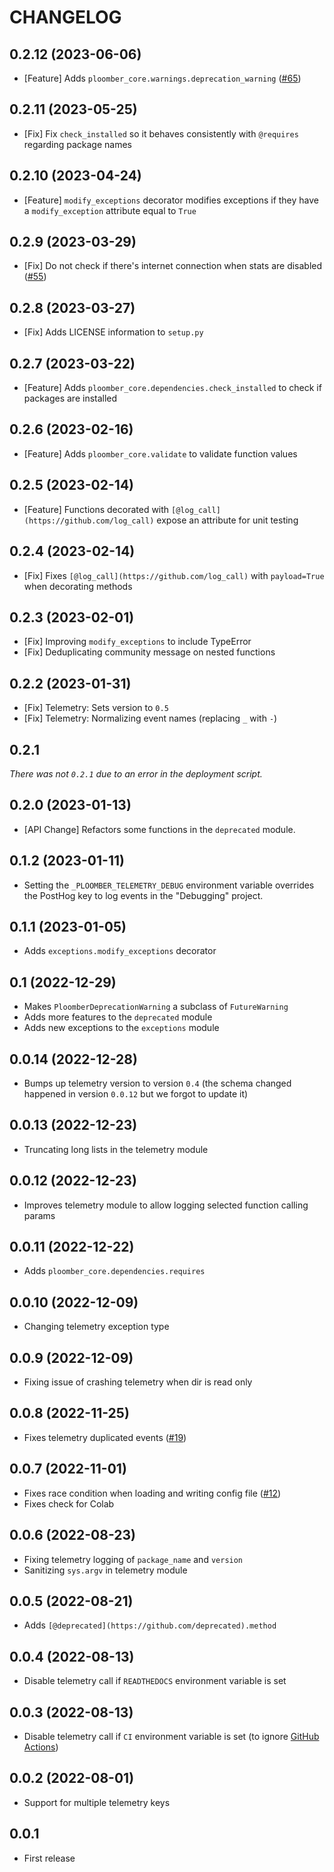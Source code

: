 # CHANGELOG

## 0.2.12 (2023-06-06)

* [Feature] Adds `ploomber_core.warnings.deprecation_warning` ([#65](https://github.com/ploomber/core/issues/65))

## 0.2.11 (2023-05-25)

* [Fix] Fix `check_installed` so it behaves consistently with `@requires` regarding package names

## 0.2.10 (2023-04-24)

* [Feature] `modify_exceptions` decorator modifies exceptions if they have a `modify_exception` attribute equal to `True`

## 0.2.9 (2023-03-29)

* [Fix] Do not check if there's internet connection when stats are disabled ([#55](https://github.com/ploomber/core/issues/55))

## 0.2.8 (2023-03-27)

* [Fix] Adds LICENSE information to `setup.py`

## 0.2.7 (2023-03-22)

* [Feature] Adds `ploomber_core.dependencies.check_installed` to check if packages are installed

## 0.2.6 (2023-02-16)

* [Feature] Adds `ploomber_core.validate` to validate function values

## 0.2.5 (2023-02-14)

* [Feature] Functions decorated with `[@log_call](https://github.com/log_call)` expose an attribute for unit testing

## 0.2.4 (2023-02-14)

* [Fix] Fixes `[@log_call](https://github.com/log_call)` with `payload=True` when decorating methods

## 0.2.3 (2023-02-01)

* [Fix] Improving `modify_exceptions` to include TypeError
* [Fix] Deduplicating community message on nested functions

## 0.2.2 (2023-01-31)

* [Fix] Telemetry: Sets version to `0.5`
* [Fix] Telemetry: Normalizing event names (replacing `_` with `-`)

## 0.2.1

*There was not `0.2.1` due to an error in the deployment script.*

## 0.2.0 (2023-01-13)

* [API Change] Refactors some functions in the `deprecated` module.

## 0.1.2 (2023-01-11)

* Setting the `_PLOOMBER_TELEMETRY_DEBUG` environment variable overrides the PostHog key to log events in the "Debugging" project.

## 0.1.1 (2023-01-05)

* Adds `exceptions.modify_exceptions` decorator

## 0.1 (2022-12-29)

* Makes `PloomberDeprecationWarning` a subclass of `FutureWarning`
* Adds more features to the `deprecated` module
* Adds new exceptions to the `exceptions` module

## 0.0.14 (2022-12-28)

* Bumps up telemetry version to version `0.4` (the schema changed happened in version `0.0.12` but we forgot to update it)

## 0.0.13 (2022-12-23)

* Truncating long lists in the telemetry module

## 0.0.12 (2022-12-23)

* Improves telemetry module to allow logging selected function calling params

## 0.0.11 (2022-12-22)

* Adds `ploomber_core.dependencies.requires`

## 0.0.10 (2022-12-09)

* Changing telemetry exception type

## 0.0.9 (2022-12-09)

* Fixing issue of crashing telemetry when dir is read only

## 0.0.8 (2022-11-25)

* Fixes telemetry duplicated events ([#19](https://github.com/ploomber/core/issues/19))

## 0.0.7 (2022-11-01)

* Fixes race condition when loading and writing config file ([#12](https://github.com/ploomber/core/issues/12))
* Fixes check for Colab

## 0.0.6 (2022-08-23)

* Fixing telemetry logging of `package_name` and `version`
* Sanitizing `sys.argv` in telemetry module

## 0.0.5 (2022-08-21)

* Adds `[@deprecated](https://github.com/deprecated).method`

## 0.0.4 (2022-08-13)

* Disable telemetry call if `READTHEDOCS` environment variable is set

## 0.0.3 (2022-08-13)

* Disable telemetry call if `CI` environment variable is set (to ignore [GitHub Actions](https://docs.github.com/en/actions/learn-github-actions/environment-variables#default-environment-variables))

## 0.0.2 (2022-08-01)

* Support for multiple telemetry keys

## 0.0.1

* First release
